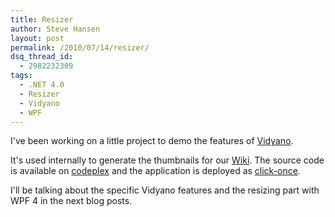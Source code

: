 ```yaml
---
title: Resizer
author: Steve Hansen
layout: post
permalink: /2010/07/14/resizer/
dsq_thread_id:
  - 2982232309
tags:
  - .NET 4.0
  - Resizer
  - Vidyano
  - WPF
---
```

I've been working on a little project to demo the features of [Vidyano][1].[<img class="alignnone size-full wp-image-97" title="Resizer Preview" src="http://i1.wp.com/xiu.shoeke.com/wp-content/uploads/2010/07/PreviewResizer.png?resize=620%2C527" alt="" data-recalc-dims="1" />][2]

It's used internally to generate the thumbnails for our [Wiki][3]. The source code is available on [codeplex][4] and the application is deployed as [click-once][5].

I'll be talking about the specific Vidyano features and the resizing part with WPF 4 in the next blog posts.

 [1]: http://www.vidyano.com/
 [2]: http://xiu.shoeke.com/wp-content/uploads/2010/07/PreviewResizer.png
 [3]: http://www.vidyano.com/Wiki/Home
 [4]: http://resizer.codeplex.com/
 [5]: http://resizer.codeplex.com/releases/clickonce/